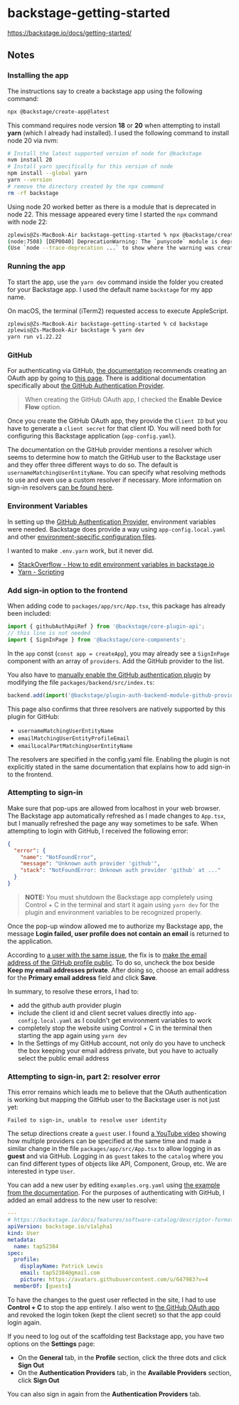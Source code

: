# backstage-getting-started

https://backstage.io/docs/getting-started/

## Notes

### Installing the app

The instructions say to create a backstage app using the following command:

```bash
npx @backstage/create-app@latest
```

This command requires node version **18** or **20** when attempting to install
**yarn** (which I already had installed). I used the following command to install
node 20 via nvm:

```bash
# Install the latest supported version of node for @backstage
nvm install 20
# Install yarn specifically for this version of node
npm install --global yarn
yarn --version
# remove the directory created by the npx command
rm -rf backstage
```

Using node 20 worked better as there is a module that is deprecated in node 22.
This message appeared every time I started the `npx` command with node 22:

```bash
zplewis@Zs-MacBook-Air backstage-getting-started % npx @backstage/create-app@latest
(node:7508) [DEP0040] DeprecationWarning: The `punycode` module is deprecated. Please use a userland alternative instead.
(Use `node --trace-deprecation ...` to show where the warning was created)
```

### Running the app

To start the app, use the `yarn dev` command inside the folder you created for
your Backstage app. I used the default name `backstage` for my app name.

On macOS, the terminal (iTerm2) requested access to execute AppleScript.

```bash
zplewis@Zs-MacBook-Air backstage-getting-started % cd backstage
zplewis@Zs-MacBook-Air backstage % yarn dev
yarn run v1.22.22
```

### GitHub

For authenticating via GitHub, [the documentation](https://backstage.io/docs/getting-started/config/authentication/) recommends creating an OAuth app by going to
[this page](https://github.com/settings/applications/new). There is additional
documentation specifically about [the GitHub Authentication Provider](https://backstage.io/docs/auth/github/provider).

> When creating the GitHub OAuth app, I checked the **Enable Device Flow** option.

Once you create the GitHub OAuth app, they provide the `Client ID` but you have to
generate a `client secret` for that client ID. You will need both for configuring this
Backstage application (`app-config.yaml`).

The documentation on the GitHub provider mentions a resolver which seems to
determine how to match the GitHub user to the Backstage user and they offer
three different ways to do so. The default is `usernameMatchingUserEntityName`.
You can specify what resolving methods to use and even use a custom resolver
if necessary. More information on sign-in resolvers [can be found here](https://backstage.io/docs/auth/identity-resolver/#sign-in-resolvers).

### Environment Variables

In setting up the [GitHub Authentication Provider](https://backstage.io/docs/auth/github/provider), environment variables
were needed. Backstage does provide a way using `app-config.local.yaml` and other
[environment-specific configuration files](https://backstage.io/docs/conf/writing/#configuration-files).

I wanted to make `.env.yarn` work, but it never did.

- [StackOverflow - How to edit environment variables in backstage.io](https://stackoverflow.com/a/77950324/1620794)
- [Yarn - Scripting](https://yarnpkg.com/features/scripting)

### Add sign-in option to the frontend

When adding code to `packages/app/src/App.tsx`, this package has already been
included:

```javascript
import { githubAuthApiRef } from '@backstage/core-plugin-api';
// this line is not needed
import { SignInPage } from '@backstage/core-components';
```

In the `app` const (`const app = createApp`), you may already see a `SignInPage`
component with an array of `providers`. Add the GitHub provider to the list.

You also have to [manually enable the GitHub authentication plugin](https://backstage.io/docs/backend-system/building-backends/migrating/#github-1) by modifying
the file `packages/backend/src/index.ts`:

```javascript
backend.add(import('@backstage/plugin-auth-backend-module-github-provider'));
```

This page also confirms that three resolvers are natively supported by this plugin for GitHub:

- `usernameMatchingUserEntityName`
- `emailMatchingUserEntityProfileEmail`
- `emailLocalPartMatchingUserEntityName`

The resolvers are specified in the config.yaml file. Enabling the plugin is not explicitly stated
in the same documentation that explains how to add sign-in to the frontend.

### Attempting to sign-in

Make sure that pop-ups are allowed from localhost in your web browser. The
Backstage app automatically refreshed as I made changes to `App.tsx`, but I
manually refreshed the page any way sometimes to be safe. When attempting to
login with GitHub, I received the following error:

```json
{
  "error": {
    "name": "NotFoundError",
    "message": "Unknown auth provider 'github'",
    "stack": "NotFoundError: Unknown auth provider 'github' at ..."
  }
}
```

> **NOTE:** You must shutdown the Backstage app completely using Control + C in the terminal and
> start it again using `yarn dev` for the plugin and environment variables to be recognized
> properly.

Once the pop-up window allowed me to authorize my Backstage app, the message
**Login failed, user profile does not contain an email** is returned to the application.

According to [a user with the same issue](https://github.com/backstage/backstage/issues/23748#issuecomment-2016989411), the fix is to [make the email address of the GitHub profile public](https://github.com/settings/emails). To do so, uncheck the box beside **Keep my email addresses private**.
After doing so, choose an email address for the **Primary email address** field and click **Save**.

In summary, to resolve these errors, I had to:

- add the github auth provider plugin
- include the client id and client secret values directly into `app-config.local.yaml` as I couldn't get environment variables to work
- completely stop the website using Control + C in the terminal then starting the app again using `yarn dev`
- In the Settings of my GitHub account, not only do you have to uncheck the box keeping your email address private,
but you have to actually select the public email address

### Attempting to sign-in, part 2: resolver error

This error remains which leads me to believe that the OAuth authentication is working but mapping the
GitHub user to the Backstage user is not just yet:

```log
Failed to sign-in, unable to resolve user identity
```

The setup directions create a `guest` user. I found [a YouTube video](https://youtu.be/VCMoLchQRL8?t=1926)
showing how multiple providers can be specified at the same time and made a similar change in the
file `packages/app/src/App.tsx` to allow logging in as **guest** and via GitHub. Logging in as `guest`
takes to the `catalog` where you can find different types of objects like API, Component, Group, etc.
We are interested in type `User`.

You can add a new user by editing `examples.org.yaml` using [the example from the documentation](https://youtu.be/VCMoLchQRL8?t=1926).
For the purposes of authenticating with GitHub, I added an email address to the new user to resolve:

```yaml
---
# https://backstage.io/docs/features/software-catalog/descriptor-format#kind-user
apiVersion: backstage.io/v1alpha1
kind: User
metadata:
  name: tap52384
spec:
  profile:
    displayName: Patrick Lewis
    email: tap52384@gmail.com
    picture: https://avatars.githubusercontent.com/u/647983?v=4
  memberOf: [guests]
```

To have the changes to the guest user reflected in the site, I had to use **Control + C** to stop
the app entirely. I also went to [the GitHub OAuth app](https://github.com/settings/developers) and
revoked the login token (kept the client secret) so that the app could login again.

If you need to log out of the scaffolding test Backstage app, you have two options on the **Settings** page:

- On the **General** tab, in the **Profile** section, click the three dots and click **Sign Out**
- On the **Authentication Providers** tab, in the **Available Providers** section, click **Sign Out**

You can also sign in again from the **Authentication Providers** tab.
